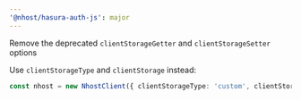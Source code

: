 ```yaml
---
'@nhost/hasura-auth-js': major
---
```


Remove the deprecated `clientStorageGetter` and `clientStorageSetter` options

Use `clientStorageType` and `clientStorage` instead:

```ts
const nhost = new NhostClient({ clientStorageType: 'custom', clientStorage: TODO })
```
